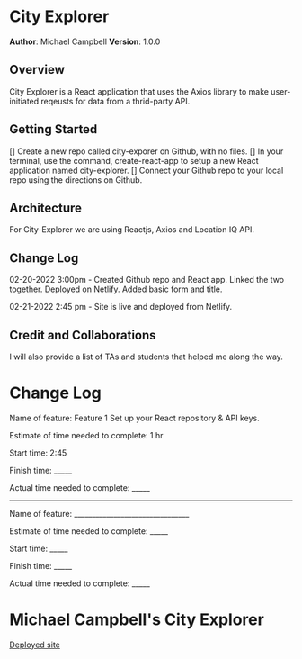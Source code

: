 
# City Explorer

**Author**: Michael Campbell
**Version**: 1.0.0 

## Overview
City Explorer is a React application that uses the Axios library to make user-initiated reqeusts for data from a thrid-party API.

## Getting Started
[] Create a new repo called city-exporer on Github, with no files.
[] In your terminal, use the command, create-react-app to setup a new React application named city-explorer.
[] Connect your Github repo to your local repo using the directions on Github. 

## Architecture
For City-Explorer we are using Reactjs, Axios and Location IQ API.

## Change Log
<!-- Use this area to document the iterative changes made to your application as each feature is successfully implemented. Use time stamps. Here's an example:

01-01-2001 4:59pm - Application now has a fully-functional express server, with a GET route for the location resource. -->

02-20-2022 3:00pm - Created Github repo and React app. Linked the two together. Deployed on Netlify. Added basic form and title. 

02-21-2022 2:45 pm - Site is live and deployed from Netlify.

## Credit and Collaborations
I will also provide a list of TAs and students that helped me along the way.

# Change Log

Name of feature: Feature 1 Set up your React repository & API keys.

Estimate of time needed to complete: 1 hr

Start time: 2:45

Finish time: _____

Actual time needed to complete: _____

---

Name of feature: ________________________________

Estimate of time needed to complete: _____

Start time: _____

Finish time: _____

Actual time needed to complete: _____
# Michael Campbell's City Explorer

[Deployed site](https://tender-ardinghelli-28ec75.netlify.app)
